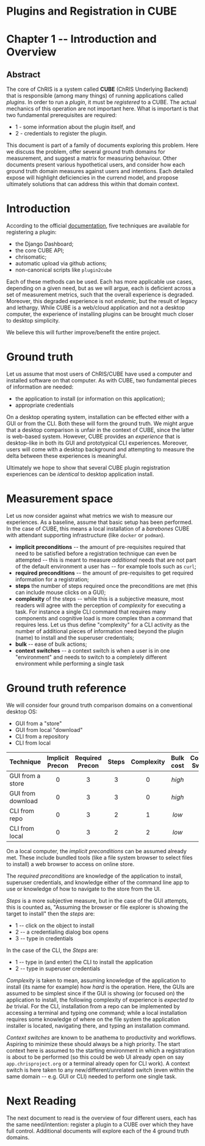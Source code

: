 # Plugins and Registration in CUBE 
# Chapter 1 -- Introduction and Overview

## Abstract

The core of ChRIS is a system called **CUBE** (ChRIS Underlying Backend) that is responsible (among many things) of running applications called _plugins_. In order to run a _plugin_, it must be _registered_ to a CUBE. The actual mechanics of this operation are not important here. What is important is that two fundamental prerequisites are required:

* 1 - some information about the plugin itself, and
* 2 - credentials to register the plugin.

This document is part of a family of documents exploring this problem. Here we discuss the problem, offer several ground truth domains for measurement, and suggest a matrix for measuring behaviour. Other documents present various hypothetical users, and consider how each ground truth domain measures against users and intentions. Each detailed expose will highlight deficiencies in the currend model, and propose ultimately solutions that can address this within that domain context.

# Introduction

According to the official [documentation](https://chrisproject.org/docs/tutorials/upload_plugin), five techniques are available for registering a plugin:

* the Django Dashboard;
* the core CUBE API;
* chrisomatic;
* automatic upload via github actions;
* non-canonical scripts like `plugin2cube`

Each of these methods can be used. Each has more applicable use cases, depending on a given need, but as we will argue, each is deficient across a set of measurement metrics, such that the overall experience is degraded. Moreover, this degraded experience is not _endemic_, but the result of legacy and lethargy. While CUBE is a web/cloud application and not a desktop computer, the experience of installing plugins can be brought much closer to desktop simplicity.

We believe this will further improve/benefit the entire project.

# Ground truth

Let us assume that most users of ChRIS/CUBE have used a computer and installed software on that computer. As with CUBE, two fundamental pieces of information are needed:

* the application to install (or information on this application);
* appropriate credentials

On a desktop operating system, installation can be effected either with a GUI or from the CLI. Both these will form the ground truth. We might argue that a desktop comparison is unfair in the context of CUBE, since the latter is web-based system. However, CUBE provides an _experience_ that is desktop-like in both its GUI and prototypical CLI experiences. Moreover, users will come with a desktop background and attempting to measure the delta between these experiences is meaningful.

Ultimately we hope to show that several CUBE plugin registration experiences can be _identical_ to desktop application install.

# Measurement space

Let us now consider against what metrics we wish to measure our experiences. As a baseline, assume that basic setup has been performed. In the case of CUBE, this means a local installation of a _barebones_  CUBE with attendant supporting infrastructure (like `docker` or `podman`).

* **implicit preconditions** -- the amount of pre-requisites required that need to be satisfied before a registration technique can even be attempted -- this is meant to measure _additional_ needs that are not part of the default environment a user has -- for example tools such as `curl`;
* **required preconditions** -- the amount of pre-requisites to get required information for a registration;
* **steps** the number of steps required once the preconditions are met (this can include mouse clicks on a GUI);
* **complexity** of the steps -- while this is a subjective measure, most readers will agree with the perception of _complexity_ for executing a task. For instance a single CLI command that requires many components and cognitive load is more complex than a command that requires less. Let us thus define "complexity" for a CLI activity as the number of additional pieces of information need beyond the plugin (name) to install and the superuser credentials;
* **bulk** -- ease of bulk actions;
* **context switches** -- a context switch is when a user is in one "environment" and needs to switch to a completely different environment while performing a single task

# Ground truth reference

We will consider four ground truth comparison domains on a conventional desktop OS:

* GUI from a "store"
* GUI from local "download"
* CLI from a repository
* CLI from local


| Technique        | Implicit Precon | Required Precon | Steps  | Complexity | Bulk cost    | Context Switch |
| -----------------|:--------------: | :-------------: | :----: | :--------: | :---------:  | :------------: |
| GUI from a store | 0               |  3              | 3      |  0         |  _high_      | 0              |
| GUI from download| 0               |  3              | 3      |  0         |  _high_      | 0              |
| CLI from repo    | 0               |  3              | 2      |  1         | _low_        | 0              |
| CLI from local   | 0               |  3              | 2      |  2         | _low_        | 0              |

On a local computer, the _implicit preconditions_ can be assumed already met. These include bundled tools (like a file system browser to select files to install) a web browser to access on online store.

The _required preconditions_ are knowledge of the application to install, superuser credentials, and knowledge either of the command line app to use or knowledge of how to navigate to the store from the UI.

_Steps_ is a more subjective measure, but in the case of the GUI attempts, this is counted as, "Assuming the browser or file explorer is showing the target to install" then the _steps_ are:

* 1 -- click on the object to install
* 2 -- a credentialing dialog box opens
* 3 -- type in credentials

In the case of the CLI, the _Steps_ are:

* 1 -- type in (and enter) the CLI to install the application
* 2 -- type in superuser credentials

_Complexity_ is taken to mean, assuming knowledge of the application to install (its name for example) how _hard_ is the operation. Here, the GUIs are assumed to be simplest since if the GUI is showing (or focused on) the application to install, the following complexity of experience is _expected to be_ trivial. For the CLI, installation from a repo can be implemented by accessing a terminal and typing one command; while a local installation requires some knowledge of where on the file system the application installer is located, navigating there, and typing an installation command.

_Context switches_ are known to be anathema to productivity and workflows. Aspiring to minimize these should always be a high priority. The start context here is assumed to the starting environment in which a registration is about to be performed (so this could be web UI already open on say `app.chrisproject.org` or a terminal already open for CLI work). A context switch is here taken to any new/different/unrelated switch (even within the same domain -- e.g. GUI or CLI) needed to perform one single task.

# Next Reading

The next document to read is the overview of four different users, each has the same need/intention: register a plugin to a CUBE over which they have full control. Additional documents will explore each of the 4 ground truth domains.

